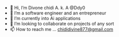 - 👋 Hi, I’m Divone chidi A. k. A @Ddy0
- 👀 I’m a software engineer and an entrepreneur 
- 🌱 I’m currently into Ai applications 
- 💞️ I’m looking to collaborate on projects of any sort
- 📫 How to reach me ... chididivine877@gmail.com


<!---
Ddy0/Ddy0 is a ✨ special ✨ repository because its `README.md` (this file) appears on your GitHub profile.
You can click the Preview link to take a look at your changes.
--->

